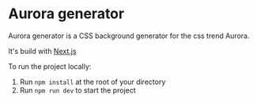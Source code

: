 # Aurora generator

Aurora generator is a CSS background generator for the css trend Aurora.

It's build with [Next.js](https://nextjs.org/)

To run the project locally:

1. Run `npm install` at the root of your directory
2. Run `npm run dev` to start the project
